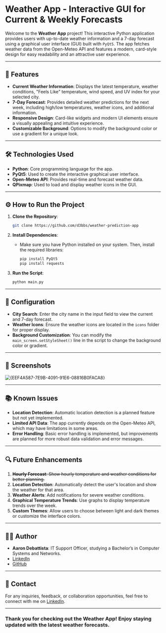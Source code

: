 
# Weather App - Interactive GUI for Current & Weekly Forecasts

Welcome to the **Weather App** project! This interactive Python application provides users with up-to-date weather information and a 7-day forecast using a graphical user interface (GUI) built with `PyQt5`. The app fetches weather data from the Open-Meteo API and features a modern, card-style design for easy readability and an attractive user experience.

---

## 📌 Features

- **Current Weather Information**: Displays the latest temperature, weather conditions, "Feels Like" temperature, wind speed, and UV index for your selected city.
- **7-Day Forecast**: Provides detailed weather predictions for the next week, including high/low temperatures, weather icons, and additional information.
- **Responsive Design**: Card-like widgets and modern UI elements ensure a visually appealing and intuitive experience.
- **Customizable Background**: Options to modify the background color or use a gradient for a unique look.

---

## 🛠️ Technologies Used

- **Python**: Core programming language for the app.
- **PyQt5**: Used to create the interactive graphical user interface.
- **Open-Meteo API**: Provides real-time and forecast weather data.
- **QPixmap**: Used to load and display weather icons in the GUI.

---

## ⚙️ How to Run the Project

1. **Clone the Repository**:
   ```bash
   git clone https://github.com/d3bbs/weather-prediction-app
   ```

2. **Install Dependencies**:
   - Make sure you have Python installed on your system. Then, install the required libraries:
     ```bash
     pip install PyQt5
     pip install requests
     ```

3. **Run the Script**:
   ```bash
   python main.py
   ```

---

## 🔧 Configuration

- **City Search**: Enter the city name in the input field to view the current and 7-day forecast.
- **Weather Icons**: Ensure the weather icons are located in the `icons` folder for proper display.
- **Background Customization**: You can modify the `main_screen.setStyleSheet()` line in the script to change the background color or gradient.

---

## 📸 Screenshots

![{EEF4A587-7E9B-4091-91E6-08816B0FACA8}](https://github.com/user-attachments/assets/daf3ec35-98d4-47d6-93d9-616d5cd43331)


---

## 📚 Known Issues

- **Location Detection**: Automatic location detection is a planned feature but not yet implemented.
- **Limited API Data**: The app currently depends on the Open-Meteo API, which may have limitations in some areas.
- **Error Handling**: Basic error handling is implemented, but improvements are planned for more robust data validation and error messages.

---

## 🔍 Future Enhancements

1. ~~**Hourly Forecast**: Show hourly temperature and weather conditions for better planning.~~
2. **Location Detection**: Automatically detect the user's location and show the weather for that area.
3. **Weather Alerts**: Add notifications for severe weather conditions.
4. **Graphical Temperature Trends**: Use graphs to display temperature trends over the week.
5. **Custom Themes**: Allow users to choose between light and dark themes or customize the interface colors.

---

## 👨‍💻 Author

- **Aaron Debattista**: IT Support Officer, studying a Bachelor’s in Computer Systems and Networks.
- [LinkedIn](https://www.linkedin.com/in/aaron-debattista-932792276/)
- [GitHub](https://github.com/d3bbs)

---

## 💬 Contact

For any inquiries, feedback, or collaboration opportunities, feel free to connect with me on [LinkedIn](https://www.linkedin.com/in/aaron-debattista-932792276/).

---

### Thank you for checking out the Weather App! Enjoy staying updated with the latest weather forecasts.
